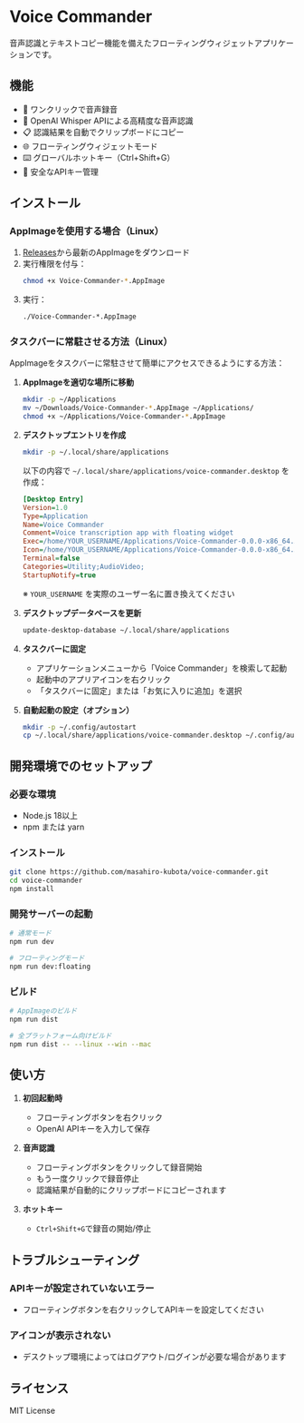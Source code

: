 # Voice Commander

音声認識とテキストコピー機能を備えたフローティングウィジェットアプリケーションです。

## 機能

- 🎤 ワンクリックで音声録音
- 🔄 OpenAI Whisper APIによる高精度な音声認識
- 📋 認識結果を自動でクリップボードにコピー
- 🌐 フローティングウィジェットモード
- ⌨️ グローバルホットキー（Ctrl+Shift+G）
- 🔐 安全なAPIキー管理

## インストール

### AppImageを使用する場合（Linux）

1. [Releases](https://github.com/masahiro-kubota/voice-commander/releases)から最新のAppImageをダウンロード
2. 実行権限を付与：
   ```bash
   chmod +x Voice-Commander-*.AppImage
   ```
3. 実行：
   ```bash
   ./Voice-Commander-*.AppImage
   ```

### タスクバーに常駐させる方法（Linux）

AppImageをタスクバーに常駐させて簡単にアクセスできるようにする方法：

1. **AppImageを適切な場所に移動**
   ```bash
   mkdir -p ~/Applications
   mv ~/Downloads/Voice-Commander-*.AppImage ~/Applications/
   chmod +x ~/Applications/Voice-Commander-*.AppImage
   ```

2. **デスクトップエントリを作成**
   ```bash
   mkdir -p ~/.local/share/applications
   ```

   以下の内容で `~/.local/share/applications/voice-commander.desktop` を作成：
   ```ini
   [Desktop Entry]
   Version=1.0
   Type=Application
   Name=Voice Commander
   Comment=Voice transcription app with floating widget
   Exec=/home/YOUR_USERNAME/Applications/Voice-Commander-0.0.0-x86_64.AppImage
   Icon=/home/YOUR_USERNAME/Applications/Voice-Commander-0.0.0-x86_64.AppImage
   Terminal=false
   Categories=Utility;AudioVideo;
   StartupNotify=true
   ```
   ※ `YOUR_USERNAME` を実際のユーザー名に置き換えてください

3. **デスクトップデータベースを更新**
   ```bash
   update-desktop-database ~/.local/share/applications
   ```

4. **タスクバーに固定**
   - アプリケーションメニューから「Voice Commander」を検索して起動
   - 起動中のアプリアイコンを右クリック
   - 「タスクバーに固定」または「お気に入りに追加」を選択

5. **自動起動の設定（オプション）**
   ```bash
   mkdir -p ~/.config/autostart
   cp ~/.local/share/applications/voice-commander.desktop ~/.config/autostart/
   ```

## 開発環境でのセットアップ

### 必要な環境

- Node.js 18以上
- npm または yarn

### インストール

```bash
git clone https://github.com/masahiro-kubota/voice-commander.git
cd voice-commander
npm install
```

### 開発サーバーの起動

```bash
# 通常モード
npm run dev

# フローティングモード
npm run dev:floating
```

### ビルド

```bash
# AppImageのビルド
npm run dist

# 全プラットフォーム向けビルド
npm run dist -- --linux --win --mac
```

## 使い方

1. **初回起動時**
   - フローティングボタンを右クリック
   - OpenAI APIキーを入力して保存

2. **音声認識**
   - フローティングボタンをクリックして録音開始
   - もう一度クリックで録音停止
   - 認識結果が自動的にクリップボードにコピーされます

3. **ホットキー**
   - `Ctrl+Shift+G`で録音の開始/停止

## トラブルシューティング

### APIキーが設定されていないエラー
- フローティングボタンを右クリックしてAPIキーを設定してください

### アイコンが表示されない
- デスクトップ環境によってはログアウト/ログインが必要な場合があります

## ライセンス

MIT License